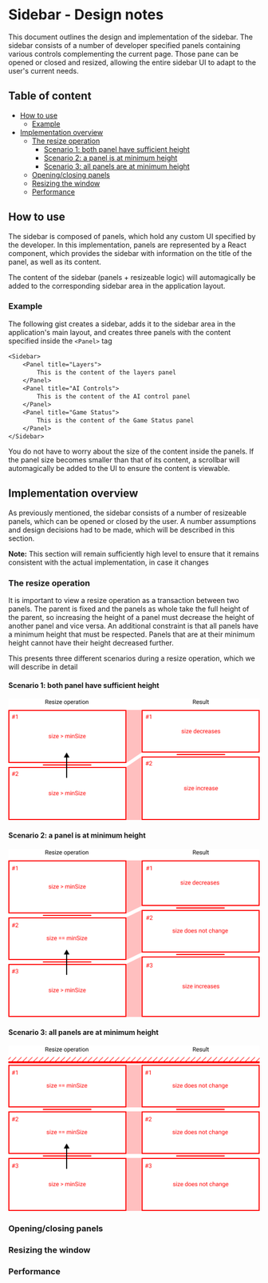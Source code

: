 # Sidebar - Design notes<!-- omit in toc -->

This document outlines the design and implementation of the sidebar. The sidebar consists of a number
of developer specified panels containing various controls complementing the current page. Those pane
can be opened or closed and resized, allowing the entire sidebar UI to adapt to the user's current
needs.

## Table of content<!-- omit in toc -->

- [How to use](#how-to-use)
  - [Example](#example)
- [Implementation overview](#implementation-overview)
  - [The resize operation](#the-resize-operation)
    - [Scenario 1: both panel have sufficient height](#scenario-1-both-panel-have-sufficient-height)
    - [Scenario 2: a panel is at minimum height](#scenario-2-a-panel-is-at-minimum-height)
    - [Scenario 3: all panels are at minimum height](#scenario-3-all-panels-are-at-minimum-height)
  - [Opening/closing panels](#openingclosing-panels)
  - [Resizing the window](#resizing-the-window)
  - [Performance](#performance)

## How to use

The sidebar is composed of panels, which hold any custom UI specified by the developer. In this implementation,
panels are represented by a React component, which provides the sidebar with information on the title of the panel,
as well as its content.

The content of the sidebar (panels + resizeable logic) will automagically be added to the corresponding sidebar area in
the application layout.

### Example

The following gist creates a sidebar, adds it to the sidebar area in the application's main layout, and creates three panels
with the content specified inside the `<Panel>` tag

```JSX
<Sidebar>
    <Panel title="Layers">
        This is the content of the layers panel
    </Panel>
    <Panel title="AI Controls">
        This is the content of the AI control panel
    </Panel>
    <Panel title="Game Status">
        This is the content of the Game Status panel
    </Panel>
</Sidebar>
```

You do not have to worry about the size of the content inside the panels. If the panel size becomes smaller than that of its content,
a scrollbar will automagically be added to the UI to ensure the content is viewable.

## Implementation overview

As previously mentioned, the sidebar consists of a number of resizeable panels, which can be opened or closed by the user. A number
assumptions and design decisions had to be made, which will be described in this section.

**Note:** This section will remain sufficiently high level to ensure that it remains consistent with the actual implementation, in
case it changes

### The resize operation

It is important to view a resize operation as a transaction between two panels. The parent is fixed and the panels as whole take the
full height of the parent, so increasing the height of a panel must decrease the height of another panel and vice versa. An additional
constraint is that all panels have a minimum height that must be respected. Panels that are at their minimum height cannot have their
height decreased further.

This presents three different scenarios during a resize operation, which we will describe in detail

#### Scenario 1: both panel have sufficient height

<p align="center">
  <img src="./.github/scenario_1.png">
</p>

#### Scenario 2: a panel is at minimum height

<p align="center">
  <img src="./.github/scenario_2.png">
</p>

#### Scenario 3: all panels are at minimum height

<p align="center">
  <img src="./.github/scenario_3.png">
</p>

### Opening/closing panels

### Resizing the window

### Performance
